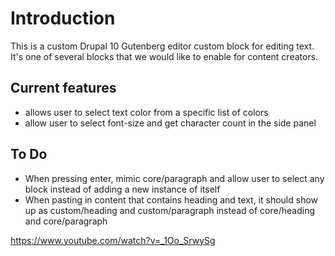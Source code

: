 # Introduction

This is a custom Drupal 10 Gutenberg editor custom block for editing text. It's one of several blocks that we would like to enable for content creators.

## Current features
- allows user to select text color from a specific list of colors
- allow user to select font-size and get character count in the side panel

## To Do
- When pressing enter, mimic core/paragraph and allow user to select any block instead of adding a new instance of itself
- When pasting in content that contains heading and text, it should show up as custom/heading and custom/paragraph instead of core/heading and core/paragraph


https://www.youtube.com/watch?v=_1Oo_SrwySg
